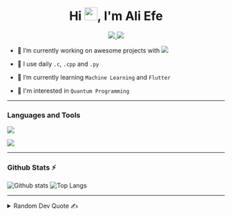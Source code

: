 <h1 align="center">Hi <img src="https://media.giphy.com/media/hvRJCLFzcasrR4ia7z/giphy.gif" width="30" height="30">, I'm Ali Efe</h1>

<p align="center">

<a href="http://www.aliefekaragul.com" target="_blank" rel="noopener noreferrer">
<img src="https://img.shields.io/badge/aliefekaragul.com-2e3a66?style=for-the-badge&logo=About.me&logoColor=white">
</a>
  
<a href="mailto:info@aliefekaragul.com">
<img src="https://img.shields.io/badge/Mail_Me-1a2038?style=for-the-badge&logo=gmail&logoColor=white">
</a>
  
</p>

- 🔭 I’m currently working on awesome projects with <a href="http://mapsoft.tech"><img src="https://img.shields.io/badge/Map.-303030?style=for-the-badge"></a>

- 🚀 I use daily ```.c```, ```.cpp``` and ```.py```

- 🌱 I’m currently learning ```Machine Learning``` and ```Flutter```

- 🤔 I'm interested in ```Quantum Programming```



<hr> 
  
<p align="left">
<h3>Languages and Tools</h3>
  
<img src="https://skillicons.dev/icons?i=py,c,cpp,fortran,tensorflow,flutter,firebase,unity,processing">
</p>

<p align="left"><img src="https://www.codewars.com/users/A713F3/badges/small"></p>

<hr>

<p align="left">
<h3>Github Stats ⚡</h3>
  
 ![Github stats](https://github-readme-stats.vercel.app/api?username=A713F3&theme=blueberry&count_private=true&hide_border=true&line_height=20)
 ![Top Langs](https://github-readme-stats.vercel.app/api/top-langs/?username=A713F3&layout=compact&theme=blueberry&count_private=true&hide_border=true&hide=javascript,shaderlab,html,css,hlsl,jupyter%20notebook)
</p>

<hr>

<details>
<summary>Random Dev Quote ✍️</summary>
  
<p align="left"><img src="https://quotes-github-readme.vercel.app/api?type=horizontal&theme=radical"></p>
</details>
